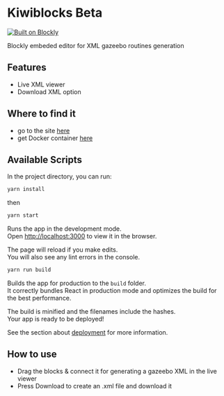 # Kiwiblocks Beta

[![Built on Blockly](https://tinyurl.com/built-on-blockly)](https://github.com/google/blockly)

Blockly embeded editor for XML gazeebo routines generation

## Features
* Live XML viewer
* Download XML option

## Where to find it

* go to the site [here](https://kiwiblocks.netlify.app/)
* get Docker container [here](https://hub.docker.com/r/devloup/kiwiblocks)

## Available Scripts

In the project directory, you can run:

```bash
yarn install
```
then
```bash
yarn start
```
Runs the app in the development mode.\
Open [http://localhost:3000](http://localhost:3000) to view it in the browser.

The page will reload if you make edits.\
You will also see any lint errors in the console.

```bash
yarn run build
```

Builds the app for production to the `build` folder.\
It correctly bundles React in production mode and optimizes the build for the best performance.

The build is minified and the filenames include the hashes.\
Your app is ready to be deployed!

See the section about [deployment](https://facebook.github.io/create-react-app/docs/deployment) for more information.

## How to use

* Drag the blocks & connect it for generating a gazeebo XML in the live viewer
* Press Download to create an .xml file and download it
